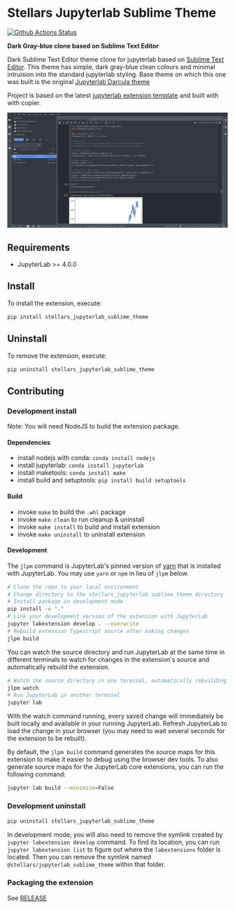 # Stellars Jupyterlab Sublime Theme

[![Github Actions Status](/workflows/Build/badge.svg)](/actions/workflows/build.yml)

**Dark Gray-blue clone based on Sublime Text Editor**

Dark Sublime Text Editor theme clone for jupyterlab based on [Sublime Text Editor](https://www.sublimetext.com).
This theme has simple, dark gray-blue clean colours and minimal intruision into the standard jupyterlab styling.
Base theme on which this one was built is the original [Jupyterlab Darcula theme](https://github.com/telamonian/theme-darcula)

Project is based on the latest [jupyterlab extension template](https://github.com/jupyterlab/extension-template) and built with with copier.

![](screenshot-stellars-sublime.png)
## Requirements

- JupyterLab >= 4.0.0

## Install

To install the extension, execute:

```bash
pip install stellars_jupyterlab_sublime_theme
```

## Uninstall

To remove the extension, execute:

```bash
pip uninstall stellars_jupyterlab_sublime_theme
```

## Contributing

### Development install

Note: You will need NodeJS to build the extension package.

#### Dependencies
- install nodejs with conda: `conda install nodejs`
- install jupyterlab: `conda install jupyterlab`
- install maketools: `conda install make`
- install build and setuptools: `pip install build setuptools`

#### Build

- invoke `make` to build the `.whl` package
- invoke `make clean` to run cleanup & uninstall
- invoke `make install` to build and install extension 
- invoke `make uninstall` to uninstall extension

#### Development

The `jlpm` command is JupyterLab's pinned version of
[yarn](https://yarnpkg.com/) that is installed with JupyterLab. You may use
`yarn` or `npm` in lieu of `jlpm` below.

```bash
# Clone the repo to your local environment
# Change directory to the stellars_jupyterlab_sublime_theme directory
# Install package in development mode
pip install -e "."
# Link your development version of the extension with JupyterLab
jupyter labextension develop . --overwrite
# Rebuild extension Typescript source after making changes
jlpm build
```

You can watch the source directory and run JupyterLab at the same time in different terminals to watch for changes in the extension's source and automatically rebuild the extension.

```bash
# Watch the source directory in one terminal, automatically rebuilding when needed
jlpm watch
# Run JupyterLab in another terminal
jupyter lab
```

With the watch command running, every saved change will immediately be built locally and available in your running JupyterLab. Refresh JupyterLab to load the change in your browser (you may need to wait several seconds for the extension to be rebuilt).

By default, the `jlpm build` command generates the source maps for this extension to make it easier to debug using the browser dev tools. To also generate source maps for the JupyterLab core extensions, you can run the following command:

```bash
jupyter lab build --minimize=False
```

### Development uninstall

```bash
pip uninstall stellars_jupyterlab_sublime_theme
```

In development mode, you will also need to remove the symlink created by `jupyter labextension develop`
command. To find its location, you can run `jupyter labextension list` to figure out where the `labextensions`
folder is located. Then you can remove the symlink named `@stellars/jupyterlab_sublime_theme` within that folder.

### Packaging the extension

See [RELEASE](RELEASE.md)
